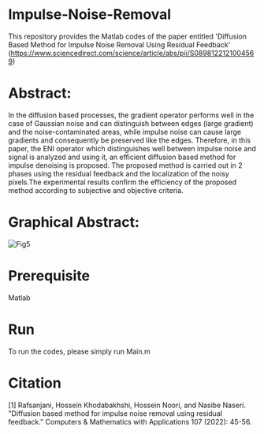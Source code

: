 # Impulse-Noise-Removal
This repository provides the Matlab codes of the paper entitled 'Diffusion Based Method for Impulse Noise Removal Using Residual Feedback'
(https://www.sciencedirect.com/science/article/abs/pii/S0898122121004569)

# Abstract:

In the diffusion based processes, the gradient operator performs well in the case of Gaussian noise and can distinguish between edges (large gradient) and the noise-contaminated areas, 
while impulse noise can cause large gradients and consequently be preserved like the edges. Therefore, in this paper, the ENI operator which distinguishes well between impulse noise and
signal is analyzed and using it, an efficient diffusion based method for impulse denoising is proposed. The proposed method is carried out in 2 phases using the residual feedback and
the localization of the noisy pixels.The experimental results confirm the efficiency of the proposed method according to subjective and objective criteria.

# Graphical Abstract:

![Fig5](https://github.com/khodabakhshih/impulse-noise-removal/assets/50246960/d422c3b6-f6a6-402b-ab31-e5f9f5b3c3fd)

# Prerequisite
Matlab
# Run
To run the codes, please simply run Main.m
# Citation
[1] Rafsanjani, Hossein Khodabakhshi, Hossein Noori, and Nasibe Naseri. "Diffusion based method for impulse noise removal using residual feedback." Computers & Mathematics with Applications 107 (2022): 45-56.
